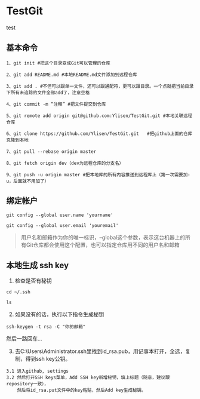 # TestGit
test

## 基本命令
~~~
1、git init #把这个目录变成Git可以管理的仓库

2、git add README.md #本地README.md文件添加到远程仓库

3、git add . #不但可以跟单一文件，还可以跟通配符，更可以跟目录。一个点就把当前目录下所有未追踪的文件全部add了，注意空格

4、git commit -m “注释” #把文件提交到仓库

5、git remote add origin git@github.com:Ylisen/TestGit.git #本地关联远程仓库

6、git clone https://github.com/Ylisen/TestGit.git   #把github上面的仓库克隆到本地

7、git pull --rebase origin master   

8、git fetch origin dev（dev为远程仓库的分支名）

9、git push -u origin master #把本地库的所有内容推送到远程库上（第一次需要加-u，后面就不用加了）
~~~



## 绑定帐户
~~~
git config --global user.name 'yourname'
~~~

~~~
git config --global user.email 'youremail'
~~~
> 用户名和邮箱作为你的唯一标识，–global这个参数，表示这台机器上的所有Git仓库都会使用这个配置，也可以指定仓库用不同的用户名和邮箱

## 本地生成 ssh key
1. 检查是否有秘钥
~~~
cd ~/.ssh
~~~
~~~
ls
~~~

2. 如果没有的话，执行以下指令生成秘钥
~~~
ssh-keygen -t rsa -C "你的邮箱" 
~~~
然后一路回车...        

3. 去C:\Users\Administrator.ssh里找到id_rsa.pub，用记事本打开，全选，复制，得到ssh key公钥。    
~~~  
3.1 进入github, settings       
3.2 然后打开SSH keys菜单，Add SSH key新增秘钥，填上标题（随意，建议跟repository一致），      
    然后将id_rsa.put文件中的key粘贴，然后Add key生成秘钥。
~~~  


